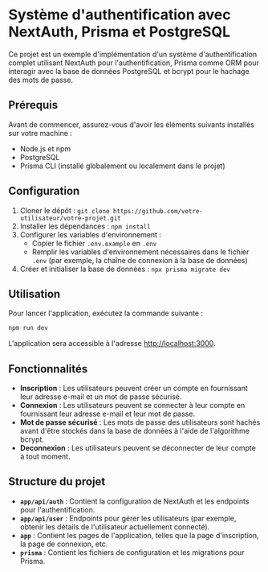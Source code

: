 # Système d'authentification avec NextAuth, Prisma et PostgreSQL

Ce projet est un exemple d'implémentation d'un système d'authentification complet utilisant NextAuth pour l'authentification, Prisma comme ORM pour interagir avec la base de données PostgreSQL et bcrypt pour le hachage des mots de passe.

## Prérequis

Avant de commencer, assurez-vous d'avoir les éléments suivants installés sur votre machine :

- Node.js et npm
- PostgreSQL
- Prisma CLI (installé globalement ou localement dans le projet)

## Configuration

1. Cloner le dépôt : `git clone https://github.com/votre-utilisateur/votre-projet.git`
2. Installer les dépendances : `npm install`
3. Configurer les variables d'environnement :
   - Copier le fichier `.env.example` en `.env`
   - Remplir les variables d'environnement nécessaires dans le fichier `.env` (par exemple, la chaîne de connexion à la base de données)
4. Créer et initialiser la base de données : `npx prisma migrate dev`

## Utilisation

Pour lancer l'application, exécutez la commande suivante :

```bash
npm run dev
```

L'application sera accessible à l'adresse [http://localhost:3000](http://localhost:3000).

## Fonctionnalités

- **Inscription** : Les utilisateurs peuvent créer un compte en fournissant leur adresse e-mail et un mot de passe sécurisé.
- **Connexion** : Les utilisateurs peuvent se connecter à leur compte en fournissant leur adresse e-mail et leur mot de passe.
- **Mot de passe sécurisé** : Les mots de passe des utilisateurs sont hachés avant d'être stockés dans la base de données à l'aide de l'algorithme bcrypt.
- **Deconnexion** : Les utilisateurs peuvent se déconnecter de leur compte à tout moment.

## Structure du projet

- **`app/api/auth`** : Contient la configuration de NextAuth et les endpoints pour l'authentification.
- **`app/api/user`** : Endpoints pour gérer les utilisateurs (par exemple, obtenir les détails de l'utilisateur actuellement connecté).
- **`app`** : Contient les pages de l'application, telles que la page d'inscription, la page de connexion, etc.
- **`prisma`** : Contient les fichiers de configuration et les migrations pour Prisma.
